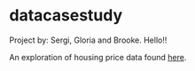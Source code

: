 # datacasestudy

Project by: Sergi, Gloria and Brooke. Hello!!

An exploration of housing price data found [here](https://www.kaggle.com/c/house-prices-advanced-regression-techniques/data).

